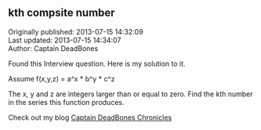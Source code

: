 ## kth compsite number  
Originally published: 2013-07-15 14:32:09  
Last updated: 2013-07-15 14:34:07  
Author: Captain DeadBones  
  
Found this Interview question. Here is my solution to it.

Assume f(x,y,z) =  a^x * b^y * c^z

The x, y and z are integers larger than or equal to zero. Find the kth number in the series this function produces.



Check out my blog [Captain DeadBones Chronicles](http://thelivingpearl.com/)
